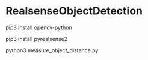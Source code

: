 # RealsenseObjectDetection
pip3 install opencv-python

pip3 install pyrealsense2

python3 measure_object_distance.py
